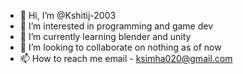 - 👋 Hi, I’m @Kshitij-2003
- 👀 I’m interested in programming and game dev
- 🌱 I’m currently learning blender and unity
- 💞️ I’m looking to collaborate on nothing as of now
- 📫 How to reach me email - ksimha020@gmail.com
